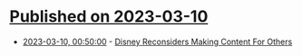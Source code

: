 # [Published on 2023-03-10](index.md)

* [2023-03-10, 00:50:00](https://news.slashdot.org/story/23/03/09/2339256/disney-reconsiders-making-content-for-others?utm_source=rss1.0mainlinkanon&utm_medium=feed) - [Disney Reconsiders Making Content For Others](https://news.slashdot.org/story/23/03/09/2339256/disney-reconsiders-making-content-for-others?utm_source=rss1.0mainlinkanon&utm_medium=feed)

